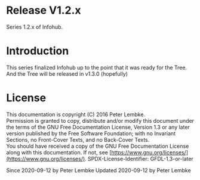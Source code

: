 # Release V1.2.x
Series 1.2.x of Infohub.

# Introduction
This series finalized Infohub up to the point that it was ready for the Tree. And the Tree will be released in v1.3.0 (hopefully)

# License
This documentation is copyright (C) 2016 Peter Lembke.  
Permission is granted to copy, distribute and/or modify this document under the terms of the GNU Free Documentation License, Version 1.3 or any later version published by the Free Software Foundation; with no Invariant Sections, no Front-Cover Texts, and no Back-Cover Texts.  
You should have received a copy of the GNU Free Documentation License along with this documentation. If not, see [https://www.gnu.org/licenses/](https://www.gnu.org/licenses/).  SPDX-License-Identifier: GFDL-1.3-or-later  

Since 2020-09-12 by Peter Lembke
Updated 2020-09-12 by Peter Lembke
